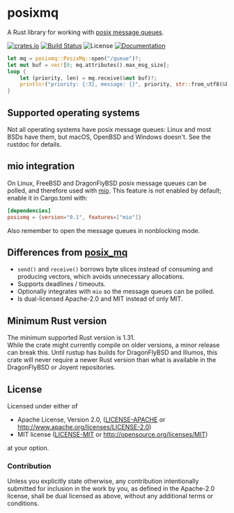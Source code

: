 # posixmq

A Rust library for working with [posix message queues](https://linux.die.net/man/7/mq_overview).

[![crates.io](https://img.shields.io/crates/v/posixmq.svg)](https://crates.io/crates/posixmq) [![Build Status](https://api.cirrus-ci.com/github/tormol/posixmq.svg)](https://cirrus-ci.com/github/tormol/posixmq) ![License](https://img.shields.io/crates/l/posixmq.svg) [![Documentation](https://docs.rs/posixmq/badge.svg)](https://docs.rs/posixmq/)

```rust
let mq = posixmq::PosixMq::open("/queue")?;
let mut buf = vec![0; mq.attributes().max_msg_size];
loop {
    let (priority, len) = mq.receive(&mut buf)?;
    println!("priority: {:3}, message: {}", priority, str::from_utf8(&buf[..len])?);
}
```

## Supported operating systems

Not all operating systems have posix message queues: Linux and most BSDs have them, but macOS, OpenBSD and Windows doesn't. See the rustdoc for details.

## mio integration

On Linux, FreeBSD and DragonFlyBSD posix message queues can be polled, and therefore used with [mio](https://github.com/carllerche/mio). This feature is not enabled by default; enable it in Cargo.toml with:

```toml
[dependencies]
posixmq = {version="0.1", features=["mio"]}
```

Also remember to open the message queues in nonblocking mode.

## Differences from [posix_mq](https://github.com/aprilabank/posix_mq.rs)

* `send()` and `receive()` borrows byte slices instead of consuming and producing vectors, which avoids unnecessary allocations.
* Supports deadlines / timeouts.
* Optionally integrates with `mio` so the message queues can be polled.
* Is dual-licensed Apache-2.0 and MIT instead of only MIT.

## Minimum Rust version

The minimum supported Rust version is 1.31.  
While the crate might currently compile on older versions, a minor release can break this.
Until rustup has builds for DragonFlyBSD and Illumos, this crate will never require a newer Rust version than what is available in the DragonFlyBSD or Joyent repositories.

## License

Licensed under either of

* Apache License, Version 2.0, ([LICENSE-APACHE](LICENSE-APACHE) or http://www.apache.org/licenses/LICENSE-2.0)
* MIT license ([LICENSE-MIT](LICENSE-MIT) or http://opensource.org/licenses/MIT)

at your option.

### Contribution

Unless you explicitly state otherwise, any contribution intentionally submitted for inclusion in the work by you, as defined in the Apache-2.0 license, shall be dual licensed as above, without any additional terms or conditions.
